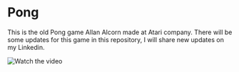 # Pong
This is the old Pong game Allan Alcorn made at Atari company.
There will be some updates for this game in this repository, I will share new updates on my Linkedin.


![Watch the video](https://github.com/user-attachments/assets/8ddd4d40-295a-421f-af5b-748587ea1b22)
